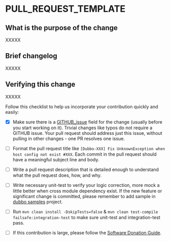 # PULL\_REQUEST\_TEMPLATE

## What is the purpose of the change

XXXXX

## Brief changelog

XXXXX

## Verifying this change

XXXXX

Follow this checklist to help us incorporate your contribution quickly and easily:

* [x] Make sure there is a [GITHUB\_issue](https://github.com/apache/dubbo/issues) field for the change \(usually before you start working on it\). Trivial changes like typos do not require a GITHUB issue. Your pull request should address just this issue, without pulling in other changes - one PR resolves one issue.
* [ ] Format the pull request title like `[Dubbo-XXX] Fix UnknownException when host config not exist #XXX`. Each commit in the pull request should have a meaningful subject line and body.
* [ ] Write a pull request description that is detailed enough to understand what the pull request does, how, and why.
* [ ] Write necessary unit-test to verify your logic correction, more mock a little better when cross module dependency exist. If the new feature or significant change is committed, please remember to add sample in [dubbo samples](https://github.com/apache/dubbo-samples) project.
* [ ] Run `mvn clean install -DskipTests=false` & `mvn clean test-compile failsafe:integration-test` to make sure unit-test and integration-test pass.
* [ ] If this contribution is large, please follow the [Software Donation Guide](https://github.com/apache/dubbo/wiki/Software-donation-guide).

